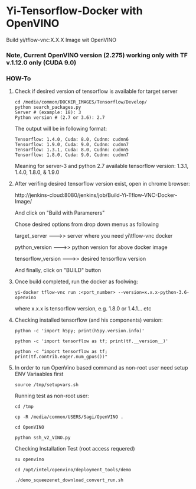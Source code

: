 # Yi-Tensorflow-Docker with OpenVINO

Build yi/tflow-vnc:X.X.X Image wit OpenVINO

### Note, Current OpenVINO version (2.275) working only with TF v.1.12.0 only (CUDA 9.0)

### HOW-To
1. Check if desired version of tensorflow is available for target server
   ```
   cd /media/common/DOCKER_IMAGES/Tensorflow/Develop/
   python search_packages.py
   Server # (example: 18): 3
   Python version # (2.7 or 3.6): 2.7
   ```
   The output will be in following format:
   ```
   Tensorflow: 1.4.0, Cuda: 8.0, Cudnn: cudnn6
   Tensorflow: 1.9.0, Cuda: 9.0, Cudnn: cudnn7
   Tensorflow: 1.3.1, Cuda: 8.0, Cudnn: cudnn5
   Tensorflow: 1.8.0, Cuda: 9.0, Cudnn: cudnn7
   ```
   Meaning for server-3 and python 2.7 available tensorflow version: 1.3.1, 1.4.0, 1.8.0, & 1.9.0

2. After verifing desired tensorflow version exist, open in chrome browser:

   http://jenkins-cloud:8080/jenkins/job/Build-Yi-Tflow-VNC-Docker-Image/
   
   And click on "Build with Paramerers"
  
   Chose desired options from drop down menus as following

   target_server --->> server where you need yi\tflow-vnc docker
  
   python_version --->> python version for above docker image
  
   tensorflow_version --->> desired tensorflow version
  
   And finally, click on "BUILD" button
  
  3. Once build completed, run the docker as foolwing:
  
     ```
     yi-docker tflow-vnc run :<port_number> --version=x.x.x-python-3.6-openvino
     ```
     where x.x.x is tensorflow version, e.g. 1.8.0 or 1.4.1... etc
  
  4. Checking installed tensorflow (and his components) version:
     ```
     python -c 'import h5py; print(h5py.version.info)' 
     
     python -c 'import tensorflow as tf; print(tf.__version__)'
   
     python -c "import tensorflow as tf; print(tf.contrib.eager.num_gpus())"
     
     ```
     
  5. In order to run OpenVino based command as non-root user need setup ENV Variaables first
     
     ```
     source /tmp/setupvars.sh
     ```
     
     Running test as non-root user:
     
     ```
     cd /tmp
     
     cp -R /media/common/USERS/Sagi/OpenVINO .
     
     cd OpenVINO
     
     python ssh_v2_VINO.py
     
     ```
     
     Checking Installation Test (root access requered)
     
     ```
     su openvino
     
     cd /opt/intel/openvino/deployment_tools/demo
     
     ./demo_squeezenet_download_convert_run.sh
     
     ```
     
     
     
  
 
